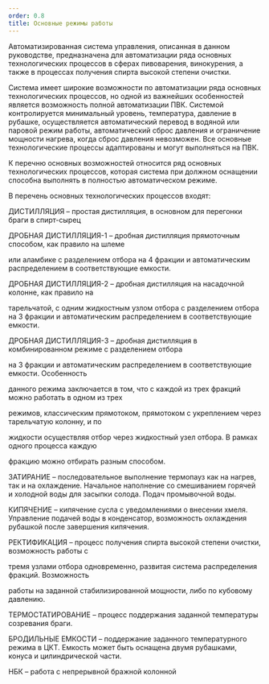 ```yaml
---
order: 0.8
title: Основные режимы работы
---
```


Автоматизированная система управления, описанная в данном руководстве, предназначена для автоматизации ряда основных технологических процессов в сферах пивоварения, винокурения, а также в процессах получения спирта высокой степени очистки.

Система имеет широкие возможности по автоматизации ряда основных технологических процессов, но одной из важнейших особенностей является возможность полной автоматизации ПВК. Системой контролируется минимальный уровень, температура, давление в рубашке, осуществляется автоматический перевод в водяной или паровой режим работы, автоматический сброс давления и ограничение мощности нагрева, когда сброс давления невозможен. Все основные технологические процессы адаптированы и могут выполняться на ПВК. 

К перечню основных возможностей относится ряд основных технологических процессов, которая система при должном оснащении способна выполнять в полностью автоматическом режиме.



В перечень основных технологических процессов входят:

ДИСТИЛЛЯЦИЯ – простая дистилляция, в основном для перегонки браги в спирт-сырец

ДРОБНАЯ ДИСТИЛЛЯЦИЯ-1 – дробная дистилляция прямоточным способом, как правило на шлеме

или аламбике с разделением отбора на 4 фракции и автоматическим распределением в соответствующие емкости.

ДРОБНАЯ ДИСТИЛЛЯЦИЯ-2 – дробная дистилляция на насадочной колонне, как правило на

тарельчатой, с одним жидкостным узлом отбора с разделением отбора на 3 фракции и автоматическим распределением в соответствующие емкости.

ДРОБНАЯ ДИСТИЛЛЯЦИЯ-3 – дробная дистилляция в комбинированном режиме с разделением отбора

на 3 фракции и автоматическим распределением в соответствующие емкости. Особенность

данного режима заключается в том, что с каждой из трех фракций можно работать в одном из трех

режимов, классическим прямотоком, прямотоком с укреплением через тарельчатую колонну, и по

жидкости осуществляя отбор через жидкостный узел отбора. В рамках одного процесса каждую

фракцию можно отбирать разным способом.

ЗАТИРАНИЕ – последовательное выполнение термопауз как на нагрев, так и на охлаждение. Начальное наполнение со смешиванием горячей и холодной воды для засыпки солода. Подач промывочной воды.

КИПЯЧЕНИЕ – кипячение сусла с уведомлениями о внесении хмеля. Управление подачей воды в конденсатор, возможность охлаждения рубашкой после завершения кипячения.

РЕКТИФИКАЦИЯ – процесс получения спирта высокой степени очистки, возможность работы с

тремя узлами отбора одновременно, развитая система распределения фракций. Возможность

работы на заданной стабилизированной мощности, либо по кубовому давлению.

ТЕРМОСТАТИРОВАНИЕ – процесс поддержания заданной температуры созревания браги.

БРОДИЛЬНЫЕ ЕМКОСТИ – поддержание заданного температурного режима в ЦКТ. Емкость может быть оснащена двумя рубашками, конуса и цилиндрической части.

НБК – работа с непрерывной бражной колонной